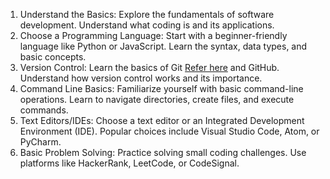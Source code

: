 1. Understand the Basics:
   Explore the fundamentals of software development.
   Understand what coding is and its applications.
2. Choose a Programming Language:
   Start with a beginner-friendly language like Python or JavaScript.
   Learn the syntax, data types, and basic concepts.
3. Version Control:
   Learn the basics of Git [Refer here](git-essentials.md) and GitHub.
   Understand how version control works and its importance.
4. Command Line Basics:
   Familiarize yourself with basic command-line operations.
   Learn to navigate directories, create files, and execute commands.
5. Text Editors/IDEs:
   Choose a text editor or an Integrated Development Environment (IDE).
   Popular choices include Visual Studio Code, Atom, or PyCharm.
6. Basic Problem Solving:
   Practice solving small coding challenges.
   Use platforms like HackerRank, LeetCode, or CodeSignal.
